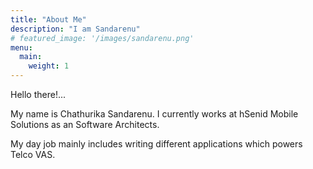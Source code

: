 ```yaml
---
title: "About Me"
description: "I am Sandarenu"
# featured_image: '/images/sandarenu.png'
menu:
  main:
    weight: 1
---
```


Hello there!... 

My name is Chathurika Sandarenu. I currently works at hSenid Mobile Solutions as an Software Architects. 

My day job mainly includes writing different applications which powers Telco VAS.